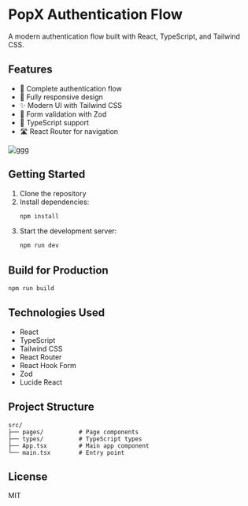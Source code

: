 # PopX Authentication Flow

A modern authentication flow built with React, TypeScript, and Tailwind CSS.

## Features

- 🔐 Complete authentication flow
- 📱 Fully responsive design
- ✨ Modern UI with Tailwind CSS
- 🎯 Form validation with Zod
- 🚀 TypeScript support
- 🛣️ React Router for navigation

![ggg](https://github.com/user-attachments/assets/54cc5cbe-bff3-4aed-a238-a4f7931e8eff)


## Getting Started

1. Clone the repository
2. Install dependencies:
   ```bash
   npm install
   ```
3. Start the development server:
   ```bash
   npm run dev
   ```

## Build for Production

```bash
npm run build
```

## Technologies Used

- React
- TypeScript
- Tailwind CSS
- React Router
- React Hook Form
- Zod
- Lucide React

## Project Structure

```
src/
├── pages/          # Page components
├── types/          # TypeScript types
├── App.tsx         # Main app component
└── main.tsx        # Entry point
```

## License

MIT
